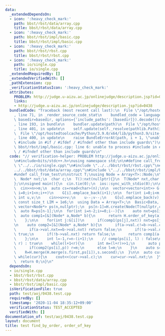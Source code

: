 ```yaml
---
data:
  _extendedDependsOn:
  - icon: ':heavy_check_mark:'
    path: bbst/rbst/data/array.cpp
    title: bbst/rbst/data/array.cpp
  - icon: ':heavy_check_mark:'
    path: bbst/rbst/impl/basic.cpp
    title: bbst/rbst/impl/basic.cpp
  - icon: ':heavy_check_mark:'
    path: bbst/rbst/rbst.cpp
    title: bbst/rbst/rbst.cpp
  - icon: ':heavy_check_mark:'
    path: io/single.cpp
    title: io/single.cpp
  _extendedRequiredBy: []
  _extendedVerifiedWith: []
  _pathExtension: cpp
  _verificationStatusIcon: ':heavy_check_mark:'
  attributes:
    PROBLEM: http://judge.u-aizu.ac.jp/onlinejudge/description.jsp?id=0438
    links:
    - http://judge.u-aizu.ac.jp/onlinejudge/description.jsp?id=0438
  bundledCode: "Traceback (most recent call last):\n  File \"/opt/hostedtoolcache/Python/3.9.0/x64/lib/python3.9/site-packages/onlinejudge_verify/documentation/build.py\"\
    , line 71, in _render_source_code_stat\n    bundled_code = language.bundle(stat.path,\
    \ basedir=basedir, options={'include_paths': [basedir]}).decode()\n  File \"/opt/hostedtoolcache/Python/3.9.0/x64/lib/python3.9/site-packages/onlinejudge_verify/languages/cplusplus.py\"\
    , line 193, in bundle\n    bundler.update(path)\n  File \"/opt/hostedtoolcache/Python/3.9.0/x64/lib/python3.9/site-packages/onlinejudge_verify/languages/cplusplus_bundle.py\"\
    , line 401, in update\n    self.update(self._resolve(pathlib.Path(included), included_from=path))\n\
    \  File \"/opt/hostedtoolcache/Python/3.9.0/x64/lib/python3.9/site-packages/onlinejudge_verify/languages/cplusplus_bundle.py\"\
    , line 400, in update\n    raise BundleErrorAt(path, i + 1, \"unable to process\
    \ #include in #if / #ifdef / #ifndef other than include guards\")\nonlinejudge_verify.languages.cplusplus_bundle.BundleErrorAt:\
    \ bbst/rbst/impl/basic.cpp: line 6: unable to process #include in #if / #ifdef\
    \ / #ifndef other than include guards\n"
  code: "// verification-helper: PROBLEM http://judge.u-aizu.ac.jp/onlinejudge/description.jsp?id=0438\n\
    \n#include<bits/stdc++.h>\nusing namespace std;\n\n#define call_from_test\n#include\
    \ \"../../io/single.cpp\"\n#include \"../../bbst/rbst/rbst.cpp\"\n#include \"\
    ../../bbst/rbst/data/array.cpp\"\n#include \"../../bbst/rbst/impl/basic.cpp\"\n\
    #undef call_from_test\n\nstruct T;\nusing Node = Array<T>::Node;\n\nstruct T{\n\
    \  Node* nxt;\n  char c;\n  T():nxt(nullptr){}\n  T(Node* nxt,char c):nxt(nxt),c(c){}\n\
    };\n\nsigned main(){\n  cin.tie(0);\n  ios::sync_with_stdio(0);\n\n  int n,m;\n\
    \  cin>>n>>m;\n  auto cs=read<char>(n);\n\n  vector<vector<int>> G(n);\n  for(int\
    \ i=0;i+1<n;i++)\n    G[i].emplace_back(i+1);\n\n  for(int i=0;i<m;i++){\n   \
    \ int u,v;\n    cin>>u>>v;\n    u--;v--;\n    G[u].emplace_back(v);\n  }\n\n \
    \ const size_t LIM = 1e6;\n  using Data = Array<T>;\n  Basic<Data, LIM> H;\n \
    \ vector<Node*> ps(n,nullptr);\n  ps[n-1]=H.create(Node(T(nullptr,cs[n-1])));\n\
    \  auto R=ps[n-1];\n\n  for(int i=n-2;i>=0;i--){\n    auto nxt=ps[i+1];\n\n  \
    \  auto comp1=[&](Node* a,Node* b){\n      return H.order_of_key(a)<H.order_of_key(b);\n\
    \    };\n\n    for(int j:G[i])\n      if(comp1(ps[j],nxt)) nxt=ps[j];\n\n    ps[i]=H.create(Node(T(nxt,cs[i])));\n\
    \n    auto comp2=[&](Node* a,Node* b){\n      if(a->val.c!=b->val.c) return (a->val.c)<(b->val.c);\n\
    \      if(a->val.nxt==b->val.nxt) return false;\n      if(!a->val.nxt) return\
    \ true;\n      if(!b->val.nxt) return false;\n      return comp1(a->val.nxt,b->val.nxt);\n\
    \    };\n\n    int l=-1,r=n-(i+1);\n    // comp(ps[i], l) : false\n    // comp(ps[i],\
    \ r) : true\n    while(l+1<r){\n      int m=(l+r)>>1;\n      auto p=H.find_by_order(R,m);\n\
    \      if(comp2(ps[i],p)) r=m;\n      else l=m;\n    }\n    auto s=H.split(R,r);\n\
    \    R=H.merge(H.merge(s.first,ps[i]),s.second);\n  }\n\n  auto cur=ps[0];\n \
    \ while(cur){\n    cout<<(cur->val.c);\n    cur=cur->val.nxt;\n  }\n  cout<<endl;\n\
    \  return 0;\n}\n"
  dependsOn:
  - io/single.cpp
  - bbst/rbst/rbst.cpp
  - bbst/rbst/data/array.cpp
  - bbst/rbst/impl/basic.cpp
  isVerificationFile: true
  path: test/aoj/0438.test.cpp
  requiredBy: []
  timestamp: '2020-11-04 18:35:12+09:00'
  verificationStatus: TEST_ACCEPTED
  verifiedWith: []
documentation_of: test/aoj/0438.test.cpp
layout: document
title: test find_by_order, order_of_key
---
```

